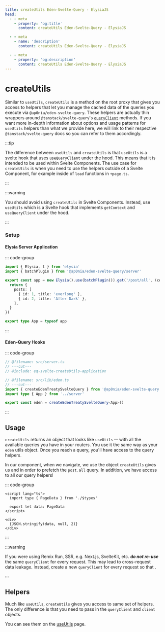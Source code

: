 ```yaml
---
title: createUtils Eden-Svelte-Query - ElysiaJS
head:
  - - meta
    - property: 'og:title'
      content: createUtils Eden-Svelte-Query - ElysiaJS

  - - meta
    - name: 'description'
      content: createUtils Eden-Svelte-Query - ElysiaJS

  - - meta
    - property: 'og:description'
      content: createUtils Eden-Svelte-Query - ElysiaJS
---
```


# createUtils

Similar to `useUtils`, `createUtils` is a method on the root proxy that gives you access
to helpers that let you manage the cached data of the queries you execute via `@ap0nia/eden-svelte-query`.
These helpers are actually thin wrappers around
`@tanstack/svelte-query`'s [`queryClient`](https://tanstack.com/query/v5/docs/reference/QueryClient) methods.
If you want more in-depth information about options and usage patterns for `useUtils` helpers than what we provide here,
we will link to their respective `@tanstack/svelte-query` docs so you can refer to them accordingly.

:::tip

The difference between `useUtils` and `createUtils` is that `useUtils` is a svelte hook that uses `useQueryClient` under the hood.
This means that it is intended to be used within Svelte Components.
The use case for `createUtils` is when you need to use the helpers outside of a Svelte Component,
for example inside of `load` functions in `+page.ts`.

:::

:::warning

You should avoid using `createUtils` in Svelte Components.
Instead, use `useUtils` which is a Svelte hook that implements `getContext` and `useQueryClient` under the hood.

:::

### Setup

#### Elysia Server Application

::: code-group

```typescript twoslash include eq-svelte-createUtils-application [src/server.ts]
import { Elysia, t } from 'elysia'
import { batchPlugin } from '@ap0nia/eden-svelte-query/server'

export const app = new Elysia().use(batchPlugin()).get('/post/all', (context) => {
  return {
    posts: [
      { id: 1, title: 'everlong' },
      { id: 2, title: 'After Dark' },
    ],
  }
})

export type App = typeof app
```

:::

#### Eden-Query Hooks

::: code-group

```typescript twoslash  [src/lib/eden.ts]
// @filename: src/server.ts
// ---cut---
// @include: eq-svelte-createUtils-application

// @filename: src/lib/eden.ts
// ---cut---
import { createEdenTreatySvelteQuery } from '@ap0nia/eden-svelte-query'
import type { App } from '../server'

export const eden = createEdenTreatySvelteQuery<App>()
```

:::

## Usage

`createUtils` returns an object that looks like `useUtils` --
with all the available queries you have in your routers.
You use it the same way as your `eden` utils object.
Once you reach a query, you'll have access to the query helpers.

In our component, when we navigate, we use the object `createUtils` gives us and
in order to prefetch the `post.all` query.
In addition, we have access to all our query helpers!

::: code-group

```svelte [src/routes/+page.svelte]
<script lang="ts">
  import type { PageData } from './$types'

  export let data: PageData
</script>

<div>
  {JSON.stringify(data, null, 2)}
</div>
```

:::

:::warning

If you were using Remix Run, SSR, e.g. Next.js, SvelteKit, etc. **_do not re-use_** the same `queryClient` for every request.
This may lead to cross-request data leakage. Instead, create a new `queryClient` for every request so that .

:::

## Helpers

Much like `useUtils`, `createUtils` gives you access to same set of helpers.
The only difference is that you need to pass in the `queryClient` and `client` objects.

You can see them on the [useUtils](./useUtils) page.
